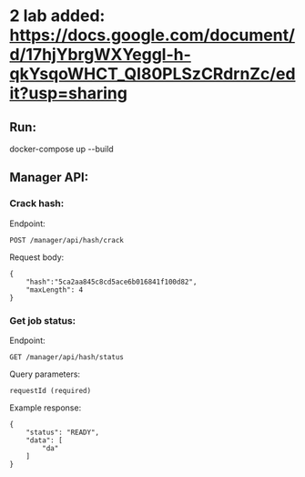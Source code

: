 # 2 lab added: https://docs.google.com/document/d/17hjYbrgWXYeggl-h-qkYsqoWHCT_QI80PLSzCRdrnZc/edit?usp=sharing
## Run:
docker-compose up --build

## Manager API:
### Crack hash:

Endpoint: 
```
POST /manager/api/hash/crack
```

Request body:
```
{
    "hash":"5ca2aa845c8cd5ace6b016841f100d82", 
    "maxLength": 4
}
```

### Get job status:

Endpoint: 
```
GET /manager/api/hash/status
```

Query parameters:
```
requestId (required)
```

Example response:
```
{
    "status": "READY",
    "data": [
        "da"
    ]
}
```